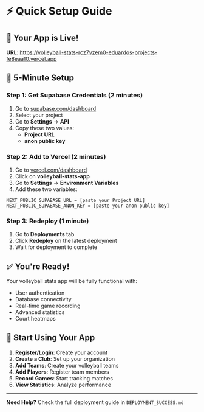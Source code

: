 # ⚡ Quick Setup Guide

## 🚀 Your App is Live!
**URL**: https://volleyball-stats-rcz7vzem0-eduardos-projects-fe8eaa10.vercel.app

## 🔧 5-Minute Setup

### Step 1: Get Supabase Credentials (2 minutes)
1. Go to [supabase.com/dashboard](https://supabase.com/dashboard)
2. Select your project
3. Go to **Settings** → **API**
4. Copy these two values:
   - **Project URL**
   - **anon public key**

### Step 2: Add to Vercel (2 minutes)
1. Go to [vercel.com/dashboard](https://vercel.com/dashboard)
2. Click on **volleyball-stats-app**
3. Go to **Settings** → **Environment Variables**
4. Add these two variables:

```
NEXT_PUBLIC_SUPABASE_URL = [paste your Project URL]
NEXT_PUBLIC_SUPABASE_ANON_KEY = [paste your anon public key]
```

### Step 3: Redeploy (1 minute)
1. Go to **Deployments** tab
2. Click **Redeploy** on the latest deployment
3. Wait for deployment to complete

## ✅ You're Ready!

Your volleyball stats app will be fully functional with:
- User authentication
- Database connectivity
- Real-time game recording
- Advanced statistics
- Court heatmaps

## 🏐 Start Using Your App

1. **Register/Login**: Create your account
2. **Create a Club**: Set up your organization
3. **Add Teams**: Create your volleyball teams
4. **Add Players**: Register team members
5. **Record Games**: Start tracking matches
6. **View Statistics**: Analyze performance

---

**Need Help?** Check the full deployment guide in `DEPLOYMENT_SUCCESS.md`
